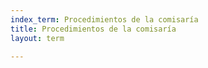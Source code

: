 ```yaml
---
index_term: Procedimientos de la comisaría
title: Procedimientos de la comisaría
layout: term

---
```

